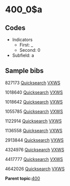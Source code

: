 # 400\_0$a

## Codes

-   Indicators
    -   First: \_
    -   Second: 0
-   Subfield: a

## Sample bibs

827173 [Quicksearch](https://search.library.yale.edu/catalog/827173) [VXWS](http://prodorbis.library.yale.edu:7014/vxws/GetHoldingsService?bibId=827173)

1018640 [Quicksearch](https://search.library.yale.edu/catalog/1018640) [VXWS](http://prodorbis.library.yale.edu:7014/vxws/GetHoldingsService?bibId=1018640)

1018642 [Quicksearch](https://search.library.yale.edu/catalog/1018642) [VXWS](http://prodorbis.library.yale.edu:7014/vxws/GetHoldingsService?bibId=1018642)

1055785 [Quicksearch](https://search.library.yale.edu/catalog/1055785) [VXWS](http://prodorbis.library.yale.edu:7014/vxws/GetHoldingsService?bibId=1055785)

1122914 [Quicksearch](https://search.library.yale.edu/catalog/1122914) [VXWS](http://prodorbis.library.yale.edu:7014/vxws/GetHoldingsService?bibId=1122914)

1136558 [Quicksearch](https://search.library.yale.edu/catalog/1136558) [VXWS](http://prodorbis.library.yale.edu:7014/vxws/GetHoldingsService?bibId=1136558)

2913844 [Quicksearch](https://search.library.yale.edu/catalog/2913844) [VXWS](http://prodorbis.library.yale.edu:7014/vxws/GetHoldingsService?bibId=2913844)

4324976 [Quicksearch](https://search.library.yale.edu/catalog/4324976) [VXWS](http://prodorbis.library.yale.edu:7014/vxws/GetHoldingsService?bibId=4324976)

4417777 [Quicksearch](https://search.library.yale.edu/catalog/4417777) [VXWS](http://prodorbis.library.yale.edu:7014/vxws/GetHoldingsService?bibId=4417777)

4642026 [Quicksearch](https://search.library.yale.edu/catalog/4642026) [VXWS](http://prodorbis.library.yale.edu:7014/vxws/GetHoldingsService?bibId=4642026)

**Parent topic:**[400](../../tags/400/400.md)

